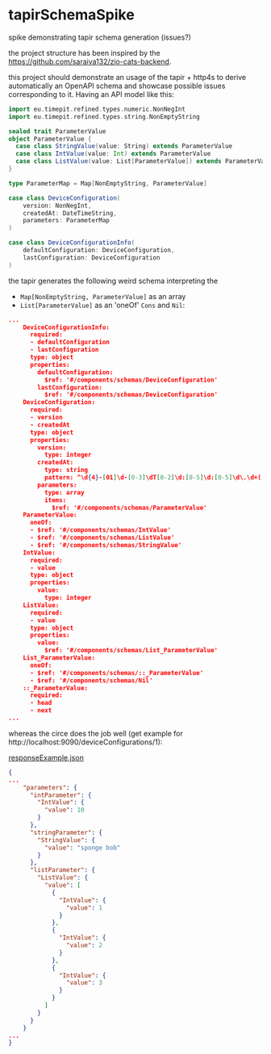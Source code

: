 # tapirSchemaSpike
spike demonstrating tapir schema generation (issues?)

the project structure has been inspired by the https://github.com/saraiva132/zio-cats-backend.

this project should demonstrate an usage of the tapir + http4s to derive automatically an OpenAPI schema and showcase
possible issues corresponding to it.
Having an API model like this:
```scala
import eu.timepit.refined.types.numeric.NonNegInt
import eu.timepit.refined.types.string.NonEmptyString

sealed trait ParameterValue
object ParameterValue {
  case class StringValue(value: String) extends ParameterValue
  case class IntValue(value: Int) extends ParameterValue
  case class ListValue(value: List[ParameterValue]) extends ParameterValue
}

type ParameterMap = Map[NonEmptyString, ParameterValue]

case class DeviceConfiguration(
    version: NonNegInt,
    createdAt: DateTimeString,
    parameters: ParameterMap
)

case class DeviceConfigurationInfo(
    defaultConfiguration: DeviceConfiguration,
    lastConfiguration: DeviceConfiguration
)

```

the tapir generates the following weird schema interpreting the 
- ```Map[NonEmptyString, ParameterValue]``` as an array
- ```List[ParameterValue]``` as an 'oneOf' ```Cons``` and ```Nil```:
```json
...
    DeviceConfigurationInfo:
      required:
      - defaultConfiguration
      - lastConfiguration
      type: object
      properties:
        defaultConfiguration:
          $ref: '#/components/schemas/DeviceConfiguration'
        lastConfiguration:
          $ref: '#/components/schemas/DeviceConfiguration'
    DeviceConfiguration:
      required:
      - version
      - createdAt
      type: object
      properties:
        version:
          type: integer
        createdAt:
          type: string
          pattern: ^\d{4}-[01]\d-[0-3]\dT[0-2]\d:[0-5]\d:[0-5]\d\.\d+([+-][0-2]\d:[0-5]\d|Z)$
        parameters:
          type: array
          items:
            $ref: '#/components/schemas/ParameterValue'
    ParameterValue:
      oneOf:
      - $ref: '#/components/schemas/IntValue'
      - $ref: '#/components/schemas/ListValue'
      - $ref: '#/components/schemas/StringValue'
    IntValue:
      required:
      - value
      type: object
      properties:
        value:
          type: integer
    ListValue:
      required:
      - value
      type: object
      properties:
        value:
          $ref: '#/components/schemas/List_ParameterValue'
    List_ParameterValue:
      oneOf:
      - $ref: '#/components/schemas/::_ParameterValue'
      - $ref: '#/components/schemas/Nil'
    ::_ParameterValue:
      required:
      - head
      - next
...
```

whereas the circe does the job well (get example for http://localhost:9090/deviceConfigurations/1):

[responseExample.json](modules/tests/src/test/resources/responseExample.json)
```json
{
...
    "parameters": {
      "intParameter": {
        "IntValue": {
          "value": 10
        }
      },
      "stringParameter": {
        "StringValue": {
          "value": "sponge bob"
        }
      },
      "listParameter": {
        "ListValue": {
          "value": [
            {
              "IntValue": {
                "value": 1
              }
            },
            {
              "IntValue": {
                "value": 2
              }
            },
            {
              "IntValue": {
                "value": 3
              }
            }
          ]
        }
      }
    }
...
}
```